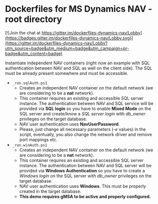 # Dockerfiles for MS Dynamics NAV - root directory
[![Join the chat at https://gitter.im/dockerfiles-dynamics-nav/Lobby](https://badges.gitter.im/dockerfiles-dynamics-nav/Lobby.svg)](https://gitter.im/dockerfiles-dynamics-nav/Lobby?utm_source=badge&utm_medium=badge&utm_campaign=pr-badge&utm_content=badge)

Instantiate independent NAV containers (right now an example with SQL authentication between NAV and SQL as well on the client side). The SQL must be already present somewhere and must be accessible.

 * `_run.sqlAuth.ps1`
    * Creates an independent NAV container on the default network (we are considering to be a **nat** network).
    * This container requires an existing and accessible SQL server instance. The authentication between NAV and SQL service will be provided via **SQL login** so you have to enable **Mixed Mode** on the SQL server and create/know a *SQL server login* with *db_owner* privileges on the target database.
    * NAV user authentication uses **NavUserPassword**.
    * Please, just change all necessary parameters (*-e* values) in the script, eventually, you also change the network driver and remove port mappings etc.
 * `_run.winAuth.ps1`
    * Creates an independent NAV container on the default network (we are considering to be a **nat** network).
    * This container requires an existing and accessible SQL server instance. The authentication between NAV and SQL server will be provided via **Windows Authentication** so you have to create a *Windows login* on the SQL server with *db_owner* privileges on the target database.
    * NAV user authentication uses **Windows**. This must be properly created in the target database.
    * **This demo requires gMSA to be active and properly configured.**

